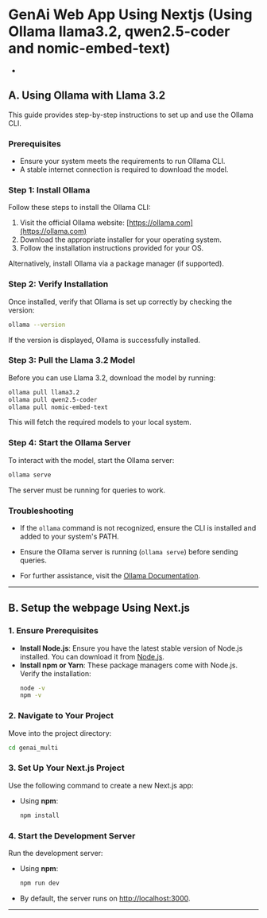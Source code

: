 # GenAi Web App Using Nextjs (Using Ollama llama3.2, qwen2.5-coder and nomic-embed-text)
- 
## A. Using Ollama with Llama 3.2

This guide provides step-by-step instructions to set up and use the Ollama CLI.
### Prerequisites

- Ensure your system meets the requirements to run Ollama CLI.
- A stable internet connection is required to download the model.

### Step 1: Install Ollama
Follow these steps to install the Ollama CLI:

1. Visit the official Ollama website: [https://ollama.com](https://ollama.com)
2. Download the appropriate installer for your operating system.
3. Follow the installation instructions provided for your OS.

Alternatively, install Ollama via a package manager (if supported).

### Step 2: Verify Installation
Once installed, verify that Ollama is set up correctly by checking the version:

```bash
ollama --version
```

If the version is displayed, Ollama is successfully installed.

### Step 3: Pull the Llama 3.2 Model
Before you can use Llama 3.2, download the model by running:

```bash
ollama pull llama3.2
ollama pull qwen2.5-coder
ollama pull nomic-embed-text
```

This will fetch the required models to your local system.

### Step 4: Start the Ollama Server
To interact with the model, start the Ollama server:

```bash
ollama serve
```

The server must be running for queries to work.

### Troubleshooting
- If the `ollama` command is not recognized, ensure the CLI is installed and added to your system's PATH.
- Ensure the Ollama server is running (`ollama serve`) before sending queries.

- For further assistance, visit the [Ollama Documentation](https://ollama.com/docs).
---

## B. Setup the webpage Using Next.js
### 1. Ensure Prerequisites

- **Install Node.js**: Ensure you have the latest stable version of Node.js installed. You can download it from [Node.js](https://nodejs.org).
- **Install npm or Yarn**: These package managers come with Node.js. Verify the installation:
  ```bash
  node -v
  npm -v
  ```
### 2. Navigate to Your Project

Move into the project directory:
```bash
cd genai_multi
```
### 3. Set Up Your Next.js Project

Use the following command to create a new Next.js app:

- Using **npm**:
  ```bash
  npm install
  ```
### 4. Start the Development Server

Run the development server:

- Using **npm**:
  ```bash
  npm run dev
  ```

- By default, the server runs on [http://localhost:3000](http://localhost:3000).
---